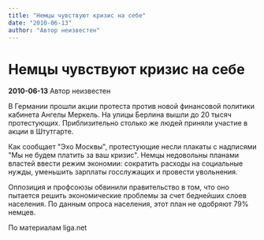 ```yaml
---
title: "Немцы чувствуют кризис на себе"
date: "2010-06-13"
author: "Автор неизвестен"
---
```


# Немцы чувствуют кризис на себе

**2010-06-13** Автор неизвестен

В Германии прошли акции протеста против новой финансовой политики кабинета Ангелы Меркель. На улицы Берлина вышли до 20 тысяч протестующих. Приблизительно столько же людей приняли участие в акции в Штутгарте.

Как сообщает "Эхо Москвы", протестующие несли плакаты с надписями "Мы не будем платить за ваш кризис". Немцы недовольны планами властей ввести режим экономии: сократить расходы на социальные нужды, уменьшить зарплаты госслужащих и провести увольнения.

Оппозиция и профсоюзы обвинили правительство в том, что оно пытается решить экономические проблемы за счет беднейших слоев населения. По данным опроса населения, этот план не одобряют 79% немцев.

По материалам liga.net